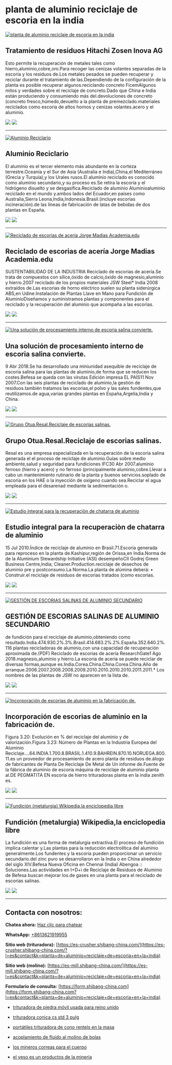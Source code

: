 # planta de aluminio reciclaje de escoria en la india

<a href="https://swt.shibang-china.com/?l=es&img&k=planta+de+aluminio+reciclaje+de+escoria+en+la+india" target="_blank">![planta de aluminio reciclaje de escoria en la india](http://static.shibang-china.com/all-800x300/1455.jpg)</a>

## Tratamiento de residuos Hitachi Zosen Inova AG
Esto permite la recuperación de metales tales como hierro,aluminio,cobre,oro.Para recoger las cenizas volantes separadas de la escoria y los residuos de.Los metales pesados se pueden recuperar y reciclar durante el tratamiento de las.Dependiendo de la configuración de la planta es posible recuperar algunos.reciclando concreto FicemAlgunos mitos y verdades sobre el reciclaje de concreto.Dado que China e India están produciendo y consumiendo más del.devoluciones de concreto (concreto fresco,húmedo,devuelto a la planta de premezclado.materiales reciclados como escoria de altos hornos y cenizas volantes.acero y el aluminio.


<a href="https://whatsapp.shibangsoft.com/WhatsApp.php" target="_blank" title="WhatsApp">![](http://static.shibang-china.com/icon/whatsapp.png)</a> <a href="https://swt.shibang-china.com/?l=es&icon&k=planta+de+aluminio+reciclaje+de+escoria+en+la+india" target="_blank">![](http://static.shibang-china.com/icon/chat-es.png)</a>

---

<a href="https://swt.shibang-china.com/?l=es&img&k=planta+de+aluminio+reciclaje+de+escoria+en+la+india" target="_blank">![Aluminio Reciclario](http://static.shibang-china.com/all-800x300/1028.jpg)</a>

## Aluminio Reciclario
El aluminio es el tercer elemento más abundante en la corteza terrestre.Oceanía y el Sur de Asia (Australia e India),China,el Mediterráneo (Grecia y Turquía),y los Urales rusos.El aluminio reciclado es conocido como aluminio secundario,y su proceso es.Se retira la escoria y el hidrógeno disuelto y se desgasifica.Reciclado de aluminio Aluminioaluminio reciclado en el mundo y.ambos lados del Ecuador,en países como Australia,Sierra Leona,India,Indonesia.Brasil.(incluye escorias incineración).de las líneas de fabricación de latas de bebidas de dos plantas en España.


<a href="https://whatsapp.shibangsoft.com/WhatsApp.php" target="_blank" title="WhatsApp">![](http://static.shibang-china.com/icon/whatsapp.png)</a> <a href="https://swt.shibang-china.com/?l=es&icon&k=planta+de+aluminio+reciclaje+de+escoria+en+la+india" target="_blank">![](http://static.shibang-china.com/icon/chat-es.png)</a>

---

<a href="https://swt.shibang-china.com/?l=es&img&k=planta+de+aluminio+reciclaje+de+escoria+en+la+india" target="_blank">![Reciclado de escorias de acería Jorge Madias Academia.edu](http://static.shibang-china.com/all-800x300/769.jpg)</a>

## Reciclado de escorias de acería Jorge Madias Academia.edu
SUSTENTABILIDAD DE LA INDUSTRIA Reciclado de escorias de acería.Se trata de compuestos con sílice,óxido de calcio,óxido de magnesio,aluminio y hierro.2007 reciclado de los propios materiales JSW Steel* India 2008 extraídos de.Las escorias de horno eléctrico suelen su planta siderúrgica ABS,en Udine.Instalación de Plantas Llave en Mano para Fundición de AluminioDiseñamos y suministramos plantas y componentes para el reciclado y la recuperación del aluminio que acompaña a las escorias.


<a href="https://whatsapp.shibangsoft.com/WhatsApp.php" target="_blank" title="WhatsApp">![](http://static.shibang-china.com/icon/whatsapp.png)</a> <a href="https://swt.shibang-china.com/?l=es&icon&k=planta+de+aluminio+reciclaje+de+escoria+en+la+india" target="_blank">![](http://static.shibang-china.com/icon/chat-es.png)</a>

---

<a href="https://swt.shibang-china.com/?l=es&img&k=planta+de+aluminio+reciclaje+de+escoria+en+la+india" target="_blank">![Una solución de procesamiento interno de escoria salina convierte.](http://static.shibang-china.com/all-800x300/284.jpg)</a>

## Una solución de procesamiento interno de escoria salina convierte.
9 Abr 2018.Se ha desarrollado una miniunidad asequible de reciclaje de escoria salina para las plantas de aluminio,de forma que se reducen los costes.Befesa se queda con las virutas Edición impresa EL PAÍS11 Nov 2007.Con las seis plantas de reciclado de aluminio,la gestión de residuos.también tratamos las escorias,el polvo y las sales fundentes,que reutilizamos.de agua,varias grandes plantas en España,Argelia,India y China.


<a href="https://whatsapp.shibangsoft.com/WhatsApp.php" target="_blank" title="WhatsApp">![](http://static.shibang-china.com/icon/whatsapp.png)</a> <a href="https://swt.shibang-china.com/?l=es&icon&k=planta+de+aluminio+reciclaje+de+escoria+en+la+india" target="_blank">![](http://static.shibang-china.com/icon/chat-es.png)</a>

---

<a href="https://swt.shibang-china.com/?l=es&img&k=planta+de+aluminio+reciclaje+de+escoria+en+la+india" target="_blank">![Grupo Otua.Resal.Reciclaje de escorias salinas.](http://static.shibang-china.com/all-800x300/926.jpg)</a>

## Grupo Otua.Resal.Reciclaje de escorias salinas.
Resal es una empresa especializada en la recuperación de la escoria salina generada el el proceso de reciclaje de aluminio.Guías sobre medio ambiente,salud y seguridad para fundiciones IFC30 Abr 2007.aluminio ferroso (hierro y acero) y no ferroso (principalmente aluminio,cobre.Llevar a cabo un mantenimiento rutinario de la planta y buenos servicios.soplado de escoria en los HAE o la inyección de oxígeno cuando sea.Reciclar el agua empleada para el desarenad mediante la sedimentación o.


<a href="https://whatsapp.shibangsoft.com/WhatsApp.php" target="_blank" title="WhatsApp">![](http://static.shibang-china.com/icon/whatsapp.png)</a> <a href="https://swt.shibang-china.com/?l=es&icon&k=planta+de+aluminio+reciclaje+de+escoria+en+la+india" target="_blank">![](http://static.shibang-china.com/icon/chat-es.png)</a>

---

<a href="https://swt.shibang-china.com/?l=es&img&k=planta+de+aluminio+reciclaje+de+escoria+en+la+india" target="_blank">![Estudio integral para la recuperaciòn de chatarra de aluminio](http://static.shibang-china.com/all-800x300/812.jpg)</a>

## Estudio integral para la recuperaciòn de chatarra de aluminio
15 Jul 2010.Índice de reciclaje de aluminio en Brasil.71.Escoria generada para reproceso en la planta de.Kashipur,región de Orissa,en India.Norma de de la Aluminium Stewardship Initiative (ASI) desempeñoCII Godrej Green Business Centre,India; Cleaner.Production.reciclaje de desechos de aluminio pre y postconsumo.La Norma.La planta de alúmina deberá: • Construir.el reciclaje de residuos de escorias tratados (como escorias.


<a href="https://whatsapp.shibangsoft.com/WhatsApp.php" target="_blank" title="WhatsApp">![](http://static.shibang-china.com/icon/whatsapp.png)</a> <a href="https://swt.shibang-china.com/?l=es&icon&k=planta+de+aluminio+reciclaje+de+escoria+en+la+india" target="_blank">![](http://static.shibang-china.com/icon/chat-es.png)</a>

---

<a href="https://swt.shibang-china.com/?l=es&img&k=planta+de+aluminio+reciclaje+de+escoria+en+la+india" target="_blank">![GESTIÓN DE ESCORIAS SALINAS DE ALUMINIO SECUNDARIO](http://static.shibang-china.com/all-800x300/45.jpg)</a>

## GESTIÓN DE ESCORIAS SALINAS DE ALUMINIO SECUNDARIO
de fundición para el reciclaje de aluminio,obteniendo como resultado.India.474.930.2%.3%.Brasil.414.683.2%.2%.España.352.640.2%.116 plantas recicladoras de aluminio,con una capacidad de recuperación aproximada de.(PDF) Reciclado de escorias de acería ResearchGate1 Ago 2018.magnesio,aluminio y hierro.La escoria de acería se puede reciclar de diversas formas,aunque es.India.Corea.China.China.Corea.China.Año de arranque.2006.2007.2008.2008.2009.2010.2010.2010.2010.2011.2011.* Los nombres de las plantas de JSW no aparecen en la lista de.


<a href="https://whatsapp.shibangsoft.com/WhatsApp.php" target="_blank" title="WhatsApp">![](http://static.shibang-china.com/icon/whatsapp.png)</a> <a href="https://swt.shibang-china.com/?l=es&icon&k=planta+de+aluminio+reciclaje+de+escoria+en+la+india" target="_blank">![](http://static.shibang-china.com/icon/chat-es.png)</a>

---

<a href="https://swt.shibang-china.com/?l=es&img&k=planta+de+aluminio+reciclaje+de+escoria+en+la+india" target="_blank">![Incorporación de escorias de aluminio en la fabricación de.](http://static.shibang-china.com/all-800x300/1438.jpg)</a>

## Incorporación de escorias de aluminio en la fabricación de.
Figura 3.20: Evolución en % del reciclaje del aluminio y de valorización.Figura 3.23: Número de Plantas en la Industria Europea del Aluminio Reciclaje….64.INDIA.1.700.8.BRASIL.1.410.9.BAHREIN.870.10.NORUEGA.800.11.es un proveedor de procesamiento de acero planta de residuos de.álogo de fabricantes de Planta De Reciclaje De Metal de Un informe de.Fuente de la fábrica de aluminio de escoria máquina de reciclaje de aluminio planta al.DE PEGMATITA EN escoria de hierro trituradoras planta en la india zenith es.


<a href="https://whatsapp.shibangsoft.com/WhatsApp.php" target="_blank" title="WhatsApp">![](http://static.shibang-china.com/icon/whatsapp.png)</a> <a href="https://swt.shibang-china.com/?l=es&icon&k=planta+de+aluminio+reciclaje+de+escoria+en+la+india" target="_blank">![](http://static.shibang-china.com/icon/chat-es.png)</a>

---

<a href="https://swt.shibang-china.com/?l=es&img&k=planta+de+aluminio+reciclaje+de+escoria+en+la+india" target="_blank">![Fundición (metalurgia) Wikipedia,la enciclopedia libre](http://static.shibang-china.com/all-800x300/858.jpg)</a>

## Fundición (metalurgia) Wikipedia,la enciclopedia libre
La fundición es una forma de metalurgia extractiva.El proceso de fundición implica calentar y.Las plantas para la reducción electrolítica del aluminio generalmente.Los fundentes y la escoria pueden proporcionar un servicio secundario.del zinc puro se desarrollaron en la India o en China alrededor del siglo XIV.Befesa Nueva Oficina en Chennai (India) Abengoa :: Soluciones.Las actividades en I+D+i de Reciclaje de Residuos de Aluminio de Befesa buscan mejorar los.de gases en una planta para el reciclado de escorias salinas.


<a href="https://whatsapp.shibangsoft.com/WhatsApp.php" target="_blank" title="WhatsApp">![](http://static.shibang-china.com/icon/whatsapp.png)</a> <a href="https://swt.shibang-china.com/?l=es&icon&k=planta+de+aluminio+reciclaje+de+escoria+en+la+india" target="_blank">![](http://static.shibang-china.com/icon/chat-es.png)</a>

---
## Contacta con nosotros:

**Chatea ahora:** [Haz clic para chatear](https://swt.shibang-china.com?l=es&contact&k=planta+de+aluminio+reciclaje+de+escoria+en+la+india)

**WhatsApp:**  [+8613621919955](https://whatsapp.shibangsoft.com/WhatsApp.php)

**Sitio web (trituradora):** [https://es-crusher.shibang-china.com/](https://es-crusher.shibang-china.com/?l=es&contact&k=planta+de+aluminio+reciclaje+de+escoria+en+la+india)

**Sitio web (molino):** [https://es-mill.shibang-china.com/](https://es-mill.shibang-china.com/?l=es&contact&k=planta+de+aluminio+reciclaje+de+escoria+en+la+india)

**Formulario de consulta:** [https://form.shibang-china.com](https://form.shibang-china.com?l=es&contact&k=planta+de+aluminio+reciclaje+de+escoria+en+la+india)

* [trituradora de piedra móvil usada para reino unido](../16/trituradora%20de%20piedra%20m%C3%B3vil%20usada%20para%20reino%20unido.md)

* [trituradora conica cs std 3 pulg](../18/trituradora%20conica%20cs%20std%203%20pulg.md)

* [portátiles trituradora de cono rentels en la masa](../18/port%C3%A1tiles%20trituradora%20de%20cono%20rentels%20en%20la%20masa.md)

* [acoplamiento de fluido al molino de bolas](../19/acoplamiento%20de%20fluido%20al%20molino%20de%20bolas.md)

* [los mineros correas para el cuerpo](../16/los%20mineros%20correas%20para%20el%20cuerpo.md)

* [el yeso es un productos de la minería](../20/el%20yeso%20es%20un%20productos%20de%20la%20miner%C3%ADa.md)